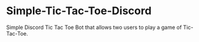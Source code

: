 # Simple-Tic-Tac-Toe-Discord
Simple Discord Tic Tac Toe Bot that allows two users to play a game of Tic-Tac-Toe.
